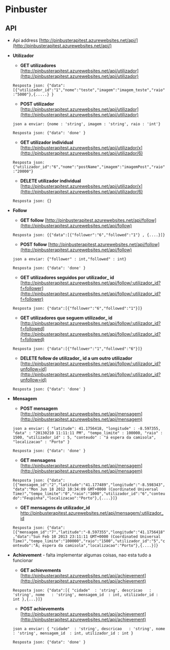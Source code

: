 # Pinbuster


## API
  - Api address [http://pinbusterapitest.azurewebsites.net/api/](http://pinbusterapitest.azurewebsites.net/api/)

  - **Utilizador**

    - **GET utilizadores**  [http://pinbusterapitest.azurewebsites.net/api/utilizador](http://pinbusterapitest.azurewebsites.net/api/utilizador)
    
     `Resposta json:
     {"data":[{"utilizador_id":"1","nome":"teste","imagem":"imagem_teste","raio":"5000"},{.....} }
    `

    - **POST utilizador**  [http://pinbusterapitest.azurewebsites.net/api/utilizador](http://pinbusterapitest.azurewebsites.net/api/utilizador)
    
     `json a enviar:
     {nome : 'string', imagem : 'string', raio : 'int'}
     `

     `Resposta json:
     {"data": 'done' }
     `

    - **GET utilizador individual**  [http://pinbusterapitest.azurewebsites.net/api/utilizador/x](http://pinbusterapitest.azurewebsites.net/api/utilizador/6)
    
     `Resposta json:
     {"utilizador_id":"6","nome":"postName","imagem":"imagemPost","raio":"20000"}
     `


    - **DELETE utilizador individual**  [http://pinbusterapitest.azurewebsites.net/api/utilizador/x](http://pinbusterapitest.azurewebsites.net/api/utilizador/6)
    
     `Resposta json:
     {}
     `






  - **Follow**

    - **GET follow**  [http://pinbusterapitest.azurewebsites.net/api/follow](http://pinbusterapitest.azurewebsites.net/api/follow)
    
     `Resposta json:
     {{"data":[{"follower":"6","followed":"1"} , {....}]}
     `
    - **POST follow**  [http://pinbusterapitest.azurewebsites.net/api/follow](http://pinbusterapitest.azurewebsites.net/api/follow)
    
     `json a enviar:
     {"follower" : int,"followed" : int}
     `

     `Resposta json:
     {"data": 'done' }
     `
    - **GET utilizadores seguidos por utilizador_ id**  [http://pinbusterapitest.azurewebsites.net/api/follow/:utilizador_id?f=follower](http://pinbusterapitest.azurewebsites.net/api/follow/:utilizador_id?f=follower)
    
     `Resposta json:
     {"data":[{"follower":"6","followed":"1"}]}
     `
    - **GET utilizadores que seguem utilizador_ id**  [http://pinbusterapitest.azurewebsites.net/api/follow/:utilizador_id?f=followed](http://pinbusterapitest.azurewebsites.net/api/follow/:utilizador_id?f=followed)
    
     `Resposta json:
     {"data":[{"follower":"1","followed":"6"}]}
     `

    - **DELETE follow de utilizador_ id a um outro utilizador**  [http://pinbusterapitest.azurewebsites.net/api/follow/:utilizador_id?unfollow=id](http://pinbusterapitest.azurewebsites.net/api/follow/:utilizador_id?unfollow=id)
    
     `Resposta json:
     {"data": 'done' }
     `





  - **Mensagem**


    - **POST mensagem**  [http://pinbusterapitest.azurewebsites.net/api/mensagem](http://pinbusterapitest.azurewebsites.net/api/mensagem)
    
     `json a enviar:
     {
"latitude": 41.1756418,
"longitude" : -8.597355,
"data" : "20130210 11:11:11 PM",
"tempo_limite" : 100000,
"raio" : 1500,
"utilizador_id" : 5,
"conteudo" : "á espera da camisola",
"localizacao" : "Porto"
}
     `

     `Resposta json:
     {"data": 'done' }
     `

    - **GET mensagens**  [http://pinbusterapitest.azurewebsites.net/api/mensagem](http://pinbusterapitest.azurewebsites.net/api/mensagem)
    
     `Resposta json:
     {"data":[{"mensagem_id":"2","latitude":"41.177489","longitude":"-8.598343","data":"Mon Jun 18 2012 10:34:09 GMT+0000 (Coordinated Universal Time)","tempo_limite":"0","raio":"1000","utilizador_id":"6","conteudo":"Feupinha","localizacao":"Porto"},{....}]}
     `



    - **GET mensagens de utilizador_id**  [http://pinbusterapitest.azurewebsites.net/api/mensagem/:utilizador_ id](http://pinbusterapitest.azurewebsites.net/api/mensagem/:utilizador_id)
    
     `Resposta json:
{"data":[{"mensagem_id":"7","latitude":"-8.597355","longitude":"41.1756418","data":"Sun Feb 10 2013 23:11:11 GMT+0000 (Coordinated Universal Time)","tempo_limite":"100000","raio":"1500","utilizador_id":"5","conteudo":"Ã¡ espera da camisola","localizacao":"Porto"},{....}]}
     `








  - **Achievement** - falta implementar algumas coisas, nao esta tudo a funcionar


    - **GET achievements**  [http://pinbusterapitest.azurewebsites.net/api/achievement](http://pinbusterapitest.azurewebsites.net/api/achievement)
    
     `Resposta json:
     {"data":[{
"cidade"  : 'string',
descricao   : 'string',
nome   : 'string',
mensagem_id  : int,
utilizador_id : int
},{...}]}
     `

    - **POST achievements**  [http://pinbusterapitest.azurewebsites.net/api/achievement](http://pinbusterapitest.azurewebsites.net/api/achievement)
    
     `json a enviar:
     {
"cidade"  : 'string',
descricao   : 'string',
nome   : 'string',
mensagem_id  : int,
utilizador_id : int
}
     `

      `Resposta json:
     {"data": 'done' }
     `


